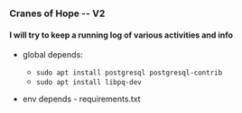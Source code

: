### Cranes of Hope -- V2

#### I will try to keep a running log of various activities and info

  * global depends: 
    - `sudo apt install postgresql postgresql-contrib`
    - `sudo apt install libpq-dev`
    
  * env depends - requirements.txt

